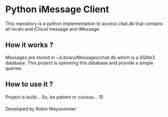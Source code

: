 # Python iMessage Client
This repository is a python implementation to access chat.db that contains all locals and iCloud message and iMessage.

## How it works ?
Messages are stored in ~/Library/Messages/chat.db which is a SQlite3 database.
This project is openning this database and provide a simple queries.

## How to use it ?
Project is build... So, be patient or curious... 🏗

Developed by Robin Meyssonnier
